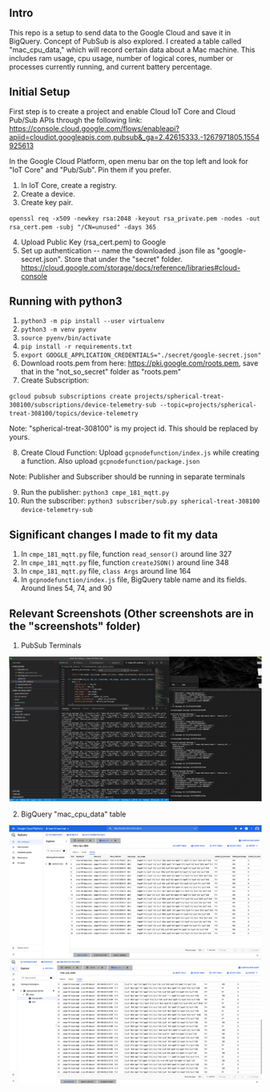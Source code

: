 
## Intro
This repo is a setup to send data to the Google Cloud and save it in BigQuery. Concept of PubSub is also explored. I created a
table called "mac_cpu_data," which will record certain data about a Mac machine. This includes ram usage, cpu usage, number of
logical cores, number or processes currently running, and current battery percentage.

## Initial Setup
First step is to create a project and enable Cloud IoT Core and Cloud Pub/Sub APIs through the following link: 
https://console.cloud.google.com/flows/enableapi?apiid=cloudiot.googleapis.com,pubsub&_ga=2.42615333.-1267971805.1554925613

In the Google Cloud Platform, open menu bar on the top left and look for "IoT Core" and "Pub/Sub". Pin them if you prefer.

1. In IoT Core, create a registry.
2. Create a device.
3. Create key pair.

`openssl req -x509 -newkey rsa:2048 -keyout rsa_private.pem -nodes -out rsa_cert.pem -subj "/CN=unused" -days 365`


4. Upload Public Key (rsa_cert.pem) to Google
5. Set up authentication -- name the downloaded .json file as "google-secret.json". Store that under the "secret" folder.
https://cloud.google.com/storage/docs/reference/libraries#cloud-console


## Running with python3

1. `python3 -m pip install --user virtualenv`
2. `python3 -m venv pyenv`
3. `source pyenv/bin/activate`
4. `pip install -r requirements.txt`
5. `export GOOGLE_APPLICATION_CREDENTIALS="./secret/google-secret.json"`
6. Download roots.pem from here: https://pki.google.com/roots.pem, save that in the "not_so_secret" folder as "roots.pem"
7. Create Subscription: 

`gcloud pubsub subscriptions create projects/spherical-treat-308100/subscriptions/device-telemetry-sub --topic=projects/spherical-treat-308100/topics/device-telemetry`

Note: "spherical-treat-308100" is my project id. This should be replaced by yours.

8. Create Cloud Function: Upload `gcpnodefunction/index.js` while creating a function. Also upload `gcpnodefunction/package.json`

Note: Publisher and Subscriber should be running in separate terminals

9. Run the publisher: `python3 cmpe_181_mqtt.py`
10. Run the subscriber: `python3 subscriber/sub.py spherical-treat-308100 device-telemetry-sub`

## Significant changes I made to fit my data
1. In `cmpe_181_mqtt.py` file, function `read_sensor()` around line 327
2. In `cmpe_181_mqtt.py` file, function `createJSON()` around line 348
3. In `cmpe_181_mqtt.py` file, `class Args` around line 164
4. In `gcpnodefunction/index.js` file, BigQuery table name and its fields. Around lines 54, 74, and 90


## Relevant Screenshots (Other screenshots are in the "screenshots" folder)
1. PubSub Terminals

![PubSub Terminals](./screenshots/PubSubFinish.png)

2. BigQuery "mac_cpu_data" table

![BigQuery Screenshot 1](./screenshots/BigQueryScreenshot1.png)
![BigQuery Screenshot 2](./screenshots/BigQueryScreenshot2.png)